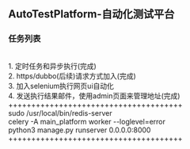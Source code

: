 ## AutoTestPlatform-自动化测试平台

### 任务列表
<br>
1. 定时任务和异步执行(完成)
<br>
2. https/dubbo(后续)请求方式加入(完成)
<br>
3. 加入selenium执行网页ui自动化
<br>
4. 发送执行结果邮件，使用admin页面来管理地址(完成)
<br>
++++++++++++++++++++++++++++++++++++++
<br>
sudo /usr/local/bin/redis-server
<br>
celery -A main_platform  worker --loglevel=error
<br>
python3 manage.py runserver 0.0.0.0:8000
<br>
++++++++++++++++++++++++++++++++++++++